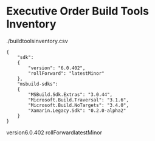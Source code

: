 # Executive Order Build Tools Inventory

./buildtoolsinventory.csv

```
{
    "sdk": 
    {
        "version": "6.0.402",
        "rollForward": "latestMinor"
    },
    "msbuild-sdks": 
    {
        "MSBuild.Sdk.Extras": "3.0.44",
        "Microsoft.Build.Traversal": "3.1.6",
        "Microsoft.Build.NoTargets": "3.4.0",
        "Xamarin.Legacy.Sdk": "0.2.0-alpha2"
    }
}

```
version6.0.402
rollForwardlatestMinor
